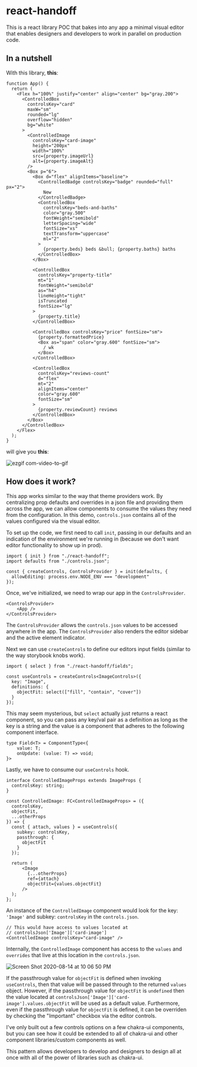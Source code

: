 # react-handoff

This is a react library POC that bakes into any app a minimal visual editor that enables designers and developers to work in parallel on production code.

## In a nutshell
With this library, **this**:
```tsx
function App() {
  return (
    <Flex h="100%" justify="center" align="center" bg="gray.200">
      <ControlledBox
        controlsKey="card"
        maxW="sm"
        rounded="lg"
        overflow="hidden"
        bg="white"
      >
        <ControlledImage
          controlsKey="card-image"
          height="200px"
          width="100%"
          src={property.imageUrl}
          alt={property.imageAlt}
        />
        <Box p="6">
          <Box d="flex" alignItems="baseline">
            <ControlledBadge controlsKey="badge" rounded="full" px="2">
              New
            </ControlledBadge>
            <ControlledBox
              controlsKey="beds-and-baths"
              color="gray.500"
              fontWeight="semibold"
              letterSpacing="wide"
              fontSize="xs"
              textTransform="uppercase"
              ml="2"
            >
              {property.beds} beds &bull; {property.baths} baths
            </ControlledBox>
          </Box>

          <ControlledBox
            controlsKey="property-title"
            mt="1"
            fontWeight="semibold"
            as="h4"
            lineHeight="tight"
            isTruncated
            fontSize="lg"
          >
            {property.title}
          </ControlledBox>

          <ControlledBox controlsKey="price" fontSize="sm">
            {property.formattedPrice}
            <Box as="span" color="gray.600" fontSize="sm">
              / wk
            </Box>
          </ControlledBox>

          <ControlledBox
            controlsKey="reviews-count"
            d="flex"
            mt="2"
            alignItems="center"
            color="gray.600"
            fontSize="sm"
          >
            {property.reviewCount} reviews
          </ControlledBox>
        </Box>
      </ControlledBox>
    </Flex>
  );
}
```
will give you **this**:

![ezgif com-video-to-gif](https://user-images.githubusercontent.com/5760059/90302977-a5a4d280-de6f-11ea-8aa7-b8a93a757fdf.gif)


## How does it work?
This app works similar to the way that theme providers work. By centralizing prop defaults and overrides in a json file and providing them across the app, we can allow components to consume the values they need from the configuration. In this demo, `controls.json`
contains all of the values configured via the visual editor.

To set up the code, we first need to call `init`, passing in our defaults and an indication of the environment we're running in (because we don't want editor functionality to show up in prod).

```tsx
import { init } from "./react-handoff";
import defaults from "./controls.json";

const { createControls, ControlsProvider } = init(defaults, {
  allowEditing: process.env.NODE_ENV === "development"
});
```

Once, we've initialized, we need to wrap our app in the `ControlsProvider`. 

```tsx
<ControlsProvider>
    <App />
</ControlsProvider>
```

The `ControlsProvider` allows the `controls.json` values to be accessed anywhere in the app. The `ControlsProvider` also renders the editor sidebar and the active element indicator. 

Next we can use `createControls` to define our editors input fields (similar to the way storybook knobs work).

```tsx
import { select } from "./react-handoff/fields";

const useControls = createControls<ImageControls>({
  key: "Image",
  definitions: {
    objectFit: select(["fill", "contain", "cover"])
  }
});
```

This may seem mysterious, but `select` actually just returns a react component, so you can pass any key/val pair as a definition as long as the key is a string and the value is a component that adheres to the following component interface.

```tsx
type Field<T> = ComponentType<{
    value: T;
    onUpdate: (value: T) => void;
}>
```

Lastly, we have to consume our `useControls` hook.

```tsx
interface ControlledImageProps extends ImageProps {
  controlsKey: string;
}

const ControlledImage: FC<ControlledImageProps> = ({
  controlsKey,
  objectFit,
  ...otherProps
}) => {
  const { attach, values } = useControls({
    subkey: controlsKey,
    passthrough: {
      objectFit
    }
  });

  return (
      <Image 
        {...otherProps} 
        ref={attach} 
        objectFit={values.objectFit} 
      />
  );
};
```

An instance of the `ControlledImage` component would look for the key: `'Image'` and subkey: `controlsKey` in the `controls.json`.

```tsx
// This would have access to values located at
// controlsJson['Image']['card-image']
<ControlledImage controlsKey="card-image" />
```

Internally, the `ControlledImage` component has access to the `values` and `overrides` that live at this location in the `controls.json`.

![Screen Shot 2020-08-14 at 10 06 50 PM](https://user-images.githubusercontent.com/5760059/90303473-e0a90500-de73-11ea-9bac-fec58b68591f.png)


If the passthrough value for `objectFit` is defined when invoking `useControls`, then that value will be passed through to the returned `values` object. However, if the passthrough value for `objectFit` is `undefined` then the value located at `controlsJson['Image']['card-image'].values.objectFit` will be used as a default value. Furthermore, even if the passthrough value for `objectFit` is defined, it can be overriden by checking the "Important" checkbox via the editor controls. 

I've only built out a few controls options on a few chakra-ui components, but you can see how it could be extended to all of chakra-ui and other component libraries/custom components as well.

This pattern allows developers to develop and designers to design all at once with all of the power of libraries such as chakra-ui.
